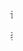 <marquee>：滚动标签
<!DOCTYPE html>：H5文档声明
<meta charset="UTF-8">：设置HTML文档字符解码方式
<html lang="zh-CN"> 设置网页语言。写法：（语言-国际/地区）

表单：
<form action="" target="" method=""></form>